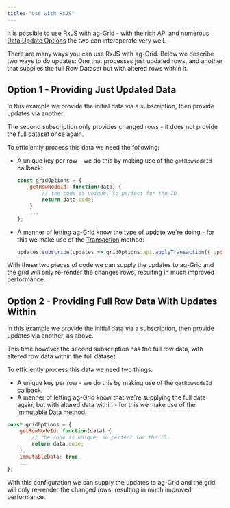 ```yaml
---
title: "Use with RxJS"
---
```


It is possible to use RxJS with ag-Grid - with the rich [API](/javascript-grid-api) and numerous [Data Update Options](../data-update/) the two can interoperate very well.

There are many ways you can use RxJS with ag-Grid. Below we describe two ways to do updates: One that processes just updated rows, and another that supplies the full Row Dataset but with altered rows within it.

## Option 1 - Providing Just Updated Data

In this example we provide the initial data via a subscription, then provide updates via another.

The second subscription only provides changed rows - it does not provide the full dataset once again.

To efficiently process this data we need the following:

- A unique key per row - we do this by making use of the `getRowNodeId` callback:

    ```js
    const gridOptions = {
        getRowNodeId: function(data) {
            // the code is unique, so perfect for the ID
            return data.code;
        }
        ...
    };
    ```
    
- A manner of letting ag-Grid know the type of update we're doing - for this we make use of the [Transaction](../data-update/) method:

    ```js
    updates.subscribe(updates => gridOptions.api.applyTransaction({ update: updates }));
    ```

With these two pieces of code we can supply the updates to ag-Grid and the grid will only re-render the changes rows, resulting
in much improved performance.

<grid-example title='RxJS - Row Updates' name='rxjs-updates' type='generated' options='{ "enterprise": true, "extras": ["lodash", "rxjs", "bluebirdjs"], "modules": ["clientside", "rowgrouping"] }'></grid-example>

## Option 2 - Providing Full Row Data With Updates Within

In this example we provide the initial data via a subscription, then provide updates via another, as above.

This time however the second subscription has the full row data, with altered row data within the full dataset.

To efficiently process this data we need two things:


- A unique key per row - we do this by making use of the `getRowNodeId` callback.
- A manner of letting ag-Grid know that we're supplying the full data again, but with altered data within - for this we make use of the [Immutable Data](../immutable-data/) method.

```js
const gridOptions = {
    getRowNodeId: function(data) {
        // the code is unique, so perfect for the ID
        return data.code;
    },
    immutableData: true,
    ...
};
```

With this configuration we can supply the updates to ag-Grid and the grid will only re-render the changed rows, resulting in much improved performance.

<grid-example title='RxJS - Full Updates' name='rxjs-full' type='generated' options='{ "enterprise": true, "extras": ["lodash", "rxjs", "bluebirdjs"], "modules": ["clientside", "rowgrouping"] }'></grid-example>


